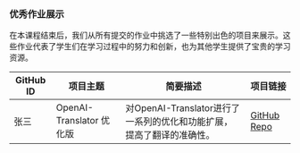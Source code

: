 ### 优秀作业展示

在本课程结束后，我们从所有提交的作业中挑选了一些特别出色的项目来展示。这些作业代表了学生们在学习过程中的努力和创新，也为其他学生提供了宝贵的学习资源。


| GitHub ID | 项目主题                  | 简要描述                                                     | 项目链接                                                     |
| -------- | ------------------------- | ------------------------------------------------------------ | ------------------------------------------------------------ |
| 张三     | OpenAI-Translator 优化版  | 对OpenAI-Translator进行了一系列的优化和功能扩展，提高了翻译的准确性。 | [GitHub Repo]() |